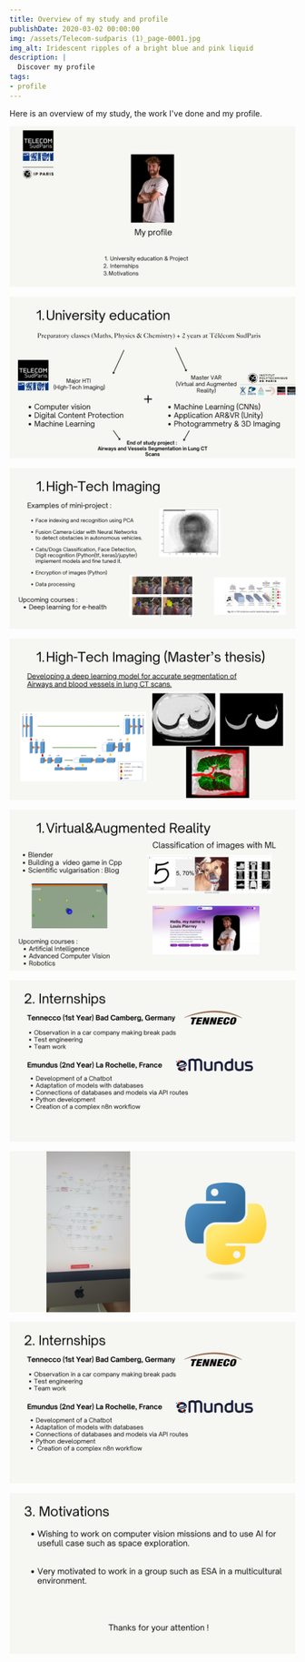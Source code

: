 ```yaml
---
title: Overview of my study and profile
publishDate: 2020-03-02 00:00:00
img: /assets/Telecom-sudparis (1)_page-0001.jpg
img_alt: Iridescent ripples of a bright blue and pink liquid
description: |
  Discover my profile
tags:
- profile
---
```



Here is an overview of my study, the work I've done and my profile.

![alt text](<Telecom-sudparis (1)_page-0001.jpg>)

![alt text](<Telecom-sudparis (1)_page-0002.jpg>)

![alt text](<Telecom-sudparis (1)_page-0003.jpg>)

![alt text](<Telecom-sudparis (1)_page-0004.jpg>)

![alt text](<Telecom-sudparis (1)_page-0005.jpg>)

![alt text](<Telecom-sudparis (1)_page-0006.jpg>)

![alt text](<Telecom-sudparis (1)_page-0007.jpg>)

![alt text](<Telecom-sudparis (1)_page-0008.jpg>)

![alt text](<Telecom-sudparis (1)_page-0009.jpg>)



